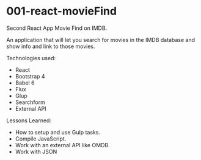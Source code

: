 # 001-react-movieFind

Second React App Movie Find on IMDB.

An application that will let you search for movies in the IMDB database and show info and link to those movies.

Technologies used:
- React
- Bootstrap 4
- Babel 6
- Flux
- Glup
- Searchform
- External API

Lessons Learned:
- How to setup and use Gulp tasks.
- Compile JavaScript.
- Work with an external API like OMDB.
- Work with JSON
